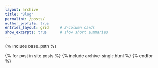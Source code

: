 ```yaml
---
layout: archive
title: "Blog"
permalink: /posts/
author_profile: true
entries_layout: grid     # 2-column cards
show_excerpts: true      # show short summaries
---
```


{% include base_path %}

{% for post in site.posts %}
  {% include archive-single.html %}
{% endfor %}
